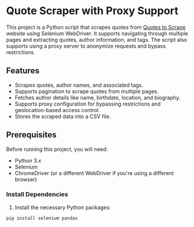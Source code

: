 # Quote Scraper with Proxy Support

This project is a Python script that scrapes quotes from [Quotes to Scrape](https://quotes.toscrape.com) website using Selenium WebDriver. It supports navigating through multiple pages and extracting quotes, author information, and tags. The script also supports using a proxy server to anonymize requests and bypass restrictions.

## Features

- Scrapes quotes, author names, and associated tags.
- Supports pagination to scrape quotes from multiple pages.
- Fetches author details like name, birthdate, location, and biography.
- Supports proxy configuration for bypassing restrictions and geolocation-based access control.
- Stores the scraped data into a CSV file.

## Prerequisites

Before running this project, you will need:

- Python 3.x
- Selenium
- ChromeDriver (or a different WebDriver if you're using a different browser)

### Install Dependencies

1. Install the necessary Python packages:

```bash
pip install selenium pandas
